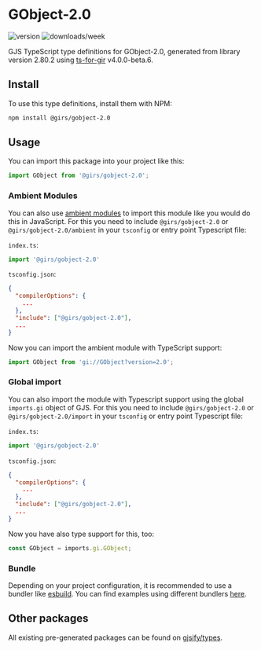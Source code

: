 
# GObject-2.0

![version](https://img.shields.io/npm/v/@girs/gobject-2.0)
![downloads/week](https://img.shields.io/npm/dw/@girs/gobject-2.0)


GJS TypeScript type definitions for GObject-2.0, generated from library version 2.80.2 using [ts-for-gir](https://github.com/gjsify/ts-for-gir) v4.0.0-beta.6.


## Install

To use this type definitions, install them with NPM:
```bash
npm install @girs/gobject-2.0
```

## Usage

You can import this package into your project like this:
```ts
import GObject from '@girs/gobject-2.0';
```

### Ambient Modules

You can also use [ambient modules](https://github.com/gjsify/ts-for-gir/tree/main/packages/cli#ambient-modules) to import this module like you would do this in JavaScript.
For this you need to include `@girs/gobject-2.0` or `@girs/gobject-2.0/ambient` in your `tsconfig` or entry point Typescript file:

`index.ts`:
```ts
import '@girs/gobject-2.0'
```

`tsconfig.json`:
```json
{
  "compilerOptions": {
    ...
  },
  "include": ["@girs/gobject-2.0"],
  ...
}
```

Now you can import the ambient module with TypeScript support: 

```ts
import GObject from 'gi://GObject?version=2.0';
```

### Global import

You can also import the module with Typescript support using the global `imports.gi` object of GJS.
For this you need to include `@girs/gobject-2.0` or `@girs/gobject-2.0/import` in your `tsconfig` or entry point Typescript file:

`index.ts`:
```ts
import '@girs/gobject-2.0'
```

`tsconfig.json`:
```json
{
  "compilerOptions": {
    ...
  },
  "include": ["@girs/gobject-2.0"],
  ...
}
```

Now you have also type support for this, too:

```ts
const GObject = imports.gi.GObject;
```

### Bundle

Depending on your project configuration, it is recommended to use a bundler like [esbuild](https://esbuild.github.io/). You can find examples using different bundlers [here](https://github.com/gjsify/ts-for-gir/tree/main/examples).

## Other packages

All existing pre-generated packages can be found on [gjsify/types](https://github.com/gjsify/types).

